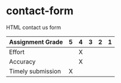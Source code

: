 # contact-form
HTML contact us form


| Assignment Grade | 5 | 4 | 3 | 2 | 1 |
| --- | --- | --- | --- | --- | --- |
| Effort |  | X |  |  |  |
| Accuracy |  | X |  |  |  |
| Timely submission | X |  |  |  |  |


